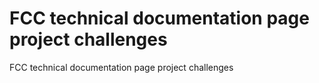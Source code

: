 # FCC technical documentation page project challenges

FCC technical documentation page project challenges
